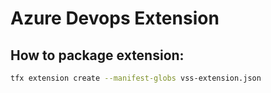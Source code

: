 # Azure Devops Extension


## How to package extension:

```bash
tfx extension create --manifest-globs vss-extension.json
```
